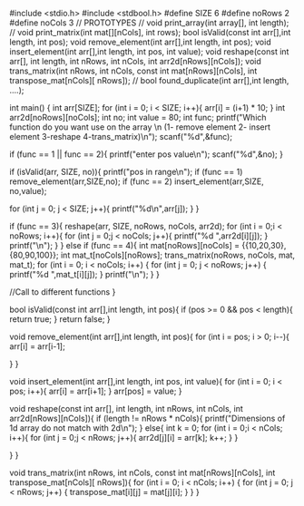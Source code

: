
 #include <stdio.h> 
#include <stdbool.h> 
#define SIZE 6
#define noRows 2
#define noCols 3
// PROTOTYPES
// void print_array(int array[], int length);
// void print_matrix(int mat[][nCols], int rows);
bool isValid(const int arr[],int length, int pos);
void remove_element(int arr[],int length, int pos);
void insert_element(int arr[],int length, int pos, int value);
void reshape(const int arr[], int length, int nRows, int nCols, int arr2d[nRows][nCols]);
void trans_matrix(int nRows, int nCols, const int mat[nRows][nCols], int transpose_mat[nCols][ nRows]);
// bool found_duplicate(int arr[],int length, ….);


int main()
{
int arr[SIZE];
for (int i = 0; i < SIZE; i++){
      arr[i] = (i+1) * 10;
}
int arr2d[noRows][noCols];
int no;
int value = 80;
int func;
printf("Which function do you want use on the array \n (1- remove element 2- insert element 3-reshape 4-trans_matrix)\n");
scanf("%d",&func);

if (func == 1 || func == 2){
printf("enter pos value\n");
scanf("%d",&no);
}

if (isValid(arr, SIZE, no)){
   printf("pos in range\n");
   if (func == 1)
   remove_element(arr,SIZE,no);
   if (func == 2)
   insert_element(arr,SIZE, no,value);

   
   for (int j = 0; j < SIZE; j++){
      printf("%d\n",arr[j]);
   }
   }


if (func == 3){
   reshape(arr, SIZE, noRows, noCols, arr2d);
      for (int i = 0;i < noRows; i++){
         for (int j = 0;j < noCols; j++){
            printf("%d  ",arr2d[i][j]);
         }
         printf("\n");
      }
}
else if (func == 4){
   int mat[noRows][noCols] = {{10,20,30},{80,90,100}};
   int mat_t[noCols][noRows];
   trans_matrix(noRows, noCols, mat, mat_t);
   for (int i = 0; i < noCols; i++) {
        for (int j = 0; j < noRows; j++) {
            printf("%d  ",mat_t[i][j]);
   }
   printf("\n");
}
}
  

//Call to different functions
}

bool isValid(const int arr[],int length, int pos){
   if (pos >= 0 && pos < length){
   return true;
   }
   return false;
}

void remove_element(int arr[],int length, int pos){
   for (int i = pos; i > 0; i--){
      arr[i] = arr[i-1];

   }
}

void insert_element(int arr[],int length, int pos, int value){
   for (int i = 0; i < pos; i++){
      arr[i] = arr[i+1];
}
arr[pos] = value;
}

void reshape(const int arr[], int length, int nRows, int nCols, int arr2d[nRows][nCols]){
   if (length != nRows * nCols){
      printf("Dimensions of 1d array do not match with 2d\n");
   }
   else{
      int k = 0;
      for (int i = 0;i < nCols; i++){
         for (int j = 0;j < nRows; j++){
            arr2d[j][i] = arr[k];
            k++;
         }
      }

   }
}

void trans_matrix(int nRows, int nCols, const int mat[nRows][nCols], int transpose_mat[nCols][ nRows]){
   for (int i = 0; i < nCols; i++) {
        for (int j = 0; j < nRows; j++) {
            transpose_mat[i][j] = mat[j][i];
   }
}
}
